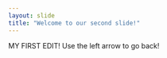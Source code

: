 ```yaml
---
layout: slide
title: "Welcome to our second slide!"
---
```

MY FIRST EDIT!
Use the left arrow to go back!
